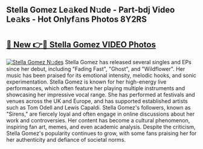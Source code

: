 ## Stella Gomez Le𝚊ked N𝚞de - Part-bdj Video Le𝚊ks - Hot Onlyf𝚊ns Photos 8Y2RS

# <h2><a href="http://ab90768.deff.icu/?id=Stella+Gomez">🔗 New 👉🔴 Stella Gomez VIDEO Photos</a></h2>

[![Stella Gomez N𝚞des](https://i.imgur.com/rIISA9y.gif)](http://ab90768.deff.icu/?id=Stella+Gomez)
Stella Gomez has released several singles and EPs since her debut, including "Fading Fast", "Ghost", and "Wildflower". Her music has been praised for its emotional intensity, melodic hooks, and sonic experimentation. Stella Gomez is known for her high-energy live performances, which often feature her playing multiple instruments and showcasing her impressive vocal range. She has performed at festivals and venues across the UK and Europe, and has supported established artists such as Tom Odell and Lewis Capaldi. Stella Gomez's followers, known as "Sirens," are fiercely loyal and often engage in online discussions about her work and controversies. Her content has become a cultural phenomenon, inspiring fan art, memes, and even academic analysis. Despite the criticism, Stella Gomez's popularity continues to grow, with some fans praising her for her authenticity and defiance of societal norms.
